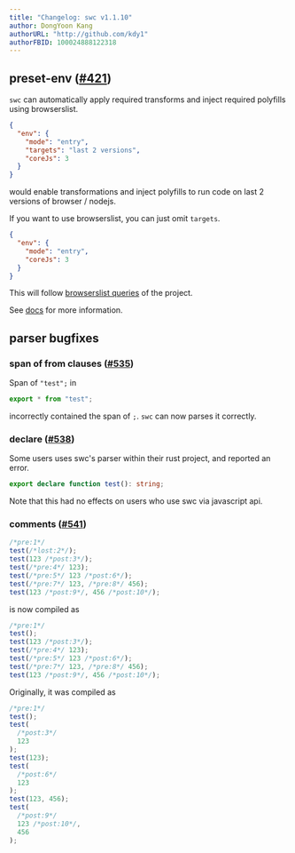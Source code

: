```yaml
---
title: "Changelog: swc v1.1.10"
author: DongYoon Kang
authorURL: "http://github.com/kdy1"
authorFBID: 100024888122318
---
```


## preset-env ([#421](https://github.com/swc-project/swc/issues/421))

`swc` can automatically apply required transforms and inject required polyfills using browserslist.

```json
{
  "env": {
    "mode": "entry",
    "targets": "last 2 versions",
    "coreJs": 3
  }
}
```

would enable transformations and inject polyfills to run code on last 2 versions of browser / nodejs.

If you want to use browserslist, you can just omit `targets`.

```json
{
  "env": {
    "mode": "entry",
    "coreJs": 3
  }
}
```

This will follow [browserslist queries](https://github.com/browserslist/browserslist#queries) of the project.

See [docs](/docs/preset-env#options) for more information.

## parser bugfixes

### span of from clauses ([#535](https://github.com/swc-project/swc/issues/535))

Span of `"test";` in

```js
export * from "test";
```

incorrectly contained the span of `;`. `swc` can now parses it correctly.

### declare ([#538](https://github.com/swc-project/swc/issues/538))

Some users uses swc's parser within their rust project, and reported an error.

```ts
export declare function test(): string;
```

Note that this had no effects on users who use swc via javascript api.

### comments ([#541](https://github.com/swc-project/swc/pull/541))

```js
/*pre:1*/
test(/*lost:2*/);
test(123 /*post:3*/);
test(/*pre:4*/ 123);
test(/*pre:5*/ 123 /*post:6*/);
test(/*pre:7*/ 123, /*pre:8*/ 456);
test(123 /*post:9*/, 456 /*post:10*/);
```

is now compiled as

```js
/*pre:1*/
test();
test(123 /*post:3*/);
test(/*pre:4*/ 123);
test(/*pre:5*/ 123 /*post:6*/);
test(/*pre:7*/ 123, /*pre:8*/ 456);
test(123 /*post:9*/, 456 /*post:10*/);
```

Originally, it was compiled as

```js
/*pre:1*/
test();
test(
  /*post:3*/
  123
);
test(123);
test(
  /*post:6*/
  123
);
test(123, 456);
test(
  /*post:9*/
  123 /*post:10*/,
  456
);
```
